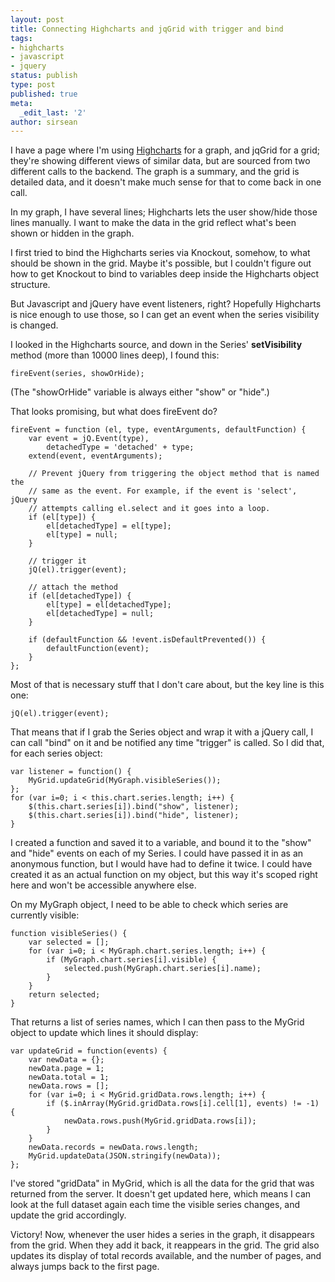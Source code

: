 ```yaml
---
layout: post
title: Connecting Highcharts and jqGrid with trigger and bind
tags:
- highcharts
- javascript
- jquery
status: publish
type: post
published: true
meta:
  _edit_last: '2'
author: sirsean
---
```


I have a page where I'm using [Highcharts](http://www.highcharts.com/products/highcharts) for a graph, and jqGrid for a grid; they're showing different views of similar data, but are sourced from two different calls to the backend. The graph is a summary, and the grid is detailed data, and it doesn't make much sense for that to come back in one call.

In my graph, I have several lines; Highcharts lets the user show/hide those lines manually. I want to make the data in the grid reflect what's been shown or hidden in the graph.

I first tried to bind the Highcharts series via Knockout, somehow, to what should be shown in the grid. Maybe it's possible, but I couldn't figure out how to get Knockout to bind to variables deep inside the Highcharts object structure.

But Javascript and jQuery have event listeners, right? Hopefully Highcharts is nice enough to use those, so I can get an event when the series visibility is changed.

I looked in the Highcharts source, and down in the Series' **setVisibility** method (more than 10000 lines deep), I found this:

    fireEvent(series, showOrHide);

(The "showOrHide" variable is always either "show" or "hide".)

That looks promising, but what does fireEvent do?

	fireEvent = function (el, type, eventArguments, defaultFunction) {
		var event = jQ.Event(type),
			detachedType = 'detached' + type;
		extend(event, eventArguments);

		// Prevent jQuery from triggering the object method that is named the
		// same as the event. For example, if the event is 'select', jQuery
		// attempts calling el.select and it goes into a loop.
		if (el[type]) {
			el[detachedType] = el[type];
			el[type] = null;
		}

		// trigger it
		jQ(el).trigger(event);

		// attach the method
		if (el[detachedType]) {
			el[type] = el[detachedType];
			el[detachedType] = null;
		}

		if (defaultFunction && !event.isDefaultPrevented()) {
			defaultFunction(event);
		}
	};

Most of that is necessary stuff that I don't care about, but the key line is this one:

    jQ(el).trigger(event);

That means that if I grab the Series object and wrap it with a jQuery call, I can call "bind" on it and be notified any time "trigger" is called. So I did that, for each series object:

    var listener = function() {
        MyGrid.updateGrid(MyGraph.visibleSeries());
    };
    for (var i=0; i < this.chart.series.length; i++) {
        $(this.chart.series[i]).bind("show", listener);
        $(this.chart.series[i]).bind("hide", listener);
    }

I created a function and saved it to a variable, and bound it to the "show" and "hide" events on each of my Series. I could have passed it in as an anonymous function, but I would have had to define it twice. I could have created it as an actual function on my object, but this way it's scoped right here and won't be accessible anywhere else.

On my MyGraph object, I need to be able to check which series are currently visible:

    function visibleSeries() {
        var selected = [];
        for (var i=0; i < MyGraph.chart.series.length; i++) {
            if (MyGraph.chart.series[i].visible) {
                selected.push(MyGraph.chart.series[i].name);
            }
        }
        return selected;
    }

That returns a list of series names, which I can then pass to the MyGrid object to update which lines it should display:

    var updateGrid = function(events) {
        var newData = {};
        newData.page = 1;
        newData.total = 1;
        newData.rows = [];
        for (var i=0; i < MyGrid.gridData.rows.length; i++) {
            if ($.inArray(MyGrid.gridData.rows[i].cell[1], events) != -1) {
                newData.rows.push(MyGrid.gridData.rows[i]);
            }
        }
        newData.records = newData.rows.length;
        MyGrid.updateData(JSON.stringify(newData));
    };

I've stored "gridData" in MyGrid, which is all the data for the grid that was returned from the server. It doesn't get updated here, which means I can look at the full dataset again each time the visible series changes, and update the grid accordingly.

Victory! Now, whenever the user hides a series in the graph, it disappears from the grid. When they add it back, it reappears in the grid. The grid also updates its display of total records available, and the number of pages, and always jumps back to the first page.
